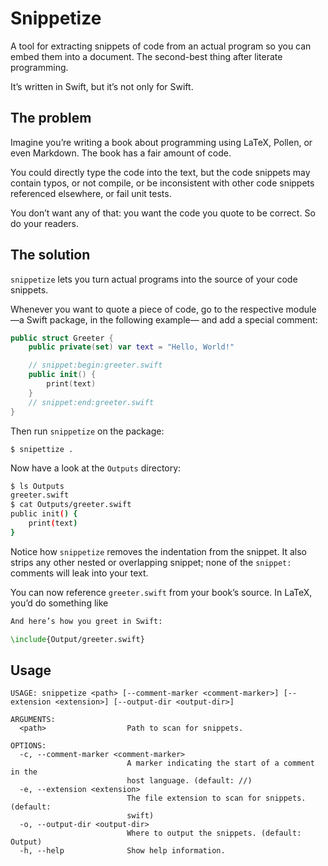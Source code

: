 # Snippetize

A tool for extracting snippets of code from an actual program so you can embed them
into a document. The second-best thing after literate programming.

It’s written in Swift, but it’s not only for Swift.

## The problem

Imagine you’re writing a book about programming using LaTeX, Pollen, or even Markdown. The book has a fair amount of code.

You could directly type the code into the text, but the code snippets may contain
typos, or not compile, or be inconsistent with other code snippets referenced elsewhere, or fail unit tests.

You don’t want any of that: you want the code you quote to be correct. So do your readers.

## The solution

`snippetize` lets you turn actual programs into the source of your code snippets.

Whenever you want to quote a piece of code, go to the respective module 
—a Swift package, in the following example— and add a special comment:

```swift
public struct Greeter {
	public private(set) var text = "Hello, World!"

	// snippet:begin:greeter.swift
	public init() {
		print(text)
	}
	// snippet:end:greeter.swift
}
```

Then run `snippetize` on the package:

```
$ snipettize .
```

Now have a look at the `Outputs` directory:

```sh
$ ls Outputs
greeter.swift
$ cat Outputs/greeter.swift
public init() {
	print(text)
}
```

Notice how `snippetize` removes the indentation from the snippet. It also strips any other nested or overlapping snippet; none of the `snippet:`
comments will leak into your text.

You can now reference `greeter.swift` from your book’s source. In LaTeX, you’d
do something like

```latex
And here’s how you greet in Swift:

\include{Output/greeter.swift}
```

## Usage

```
USAGE: snippetize <path> [--comment-marker <comment-marker>] [--extension <extension>] [--output-dir <output-dir>]

ARGUMENTS:
  <path>                  Path to scan for snippets.

OPTIONS:
  -c, --comment-marker <comment-marker>
                          A marker indicating the start of a comment in the
                          host language. (default: //)
  -e, --extension <extension>
                          The file extension to scan for snippets. (default:
                          swift)
  -o, --output-dir <output-dir>
                          Where to output the snippets. (default: Output)
  -h, --help              Show help information.
```
